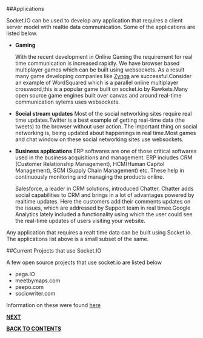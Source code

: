 ##Applications

Socket.IO can be used to develop any application that requires a client server model with realtie data communication.
Some of the applications are listed below.

* **Gaming**

    With the recent development in Online Gaming the requirement for real time communication is increased rapidly. We have browser based multiplayer games which can be built using websockets. As a result many game developing companies like [Zynga](https://www.zynga.com/) are successful.Consider an example of WordSquared which is a parallel online multiplayer crossword,this is a popular game built on socket.io by Rawkets.Many open source game engines built over canvas and around real-time communication sytems uses websockets.
* **Social stream updates**
  Most of the social networking sites require real time updates.Twitter is a best example of getting real-time data (the tweets) to the browser without user action. The important thing on social networking is, being updated about happenings in real time.Most games and chat window on these social networking sites use websockets.

* **Business applications**
  ERP softwares are one of those critical softwares used in the business acquisitions and management. ERP includes CRM (Customer Relationship Management), HCM(Human Capitol Management), SCM (Supply Chain Management) etc. These help in continuously monitoring and managing the products online.

    Salesforce, a leader in CRM solutions, introduced Chatter. Chatter adds social capabilities to CRM and brings in a lot of advantages powered by realtime updates. Here the customers add their comments updates on the issues, which are addressed by Support team in real timee.Google Analytics lately included a functionality using which the user could see the real-time updates of users visiting your website.

Any application  that requires a realt time data can be built using Socket.io. The applications list above is a small subset of the same.

##Current Projects that use Socket.IO

A few open source projects that use socket.io are listed below

* pega.IO
* meetbymaps.com
* peepo.com
* sociowriter.com    

Information on these were found [here](https://www.quora.com/What-are-some-examples-of-apps-using-socket-io)






[**NEXT**](https://github.com/sharathvontari/Socket.io/blob/master/Conclusion.md)     

[**BACK TO CONTENTS**](https://github.com/sharathvontari/Socket.io/blob/master/README.md)
